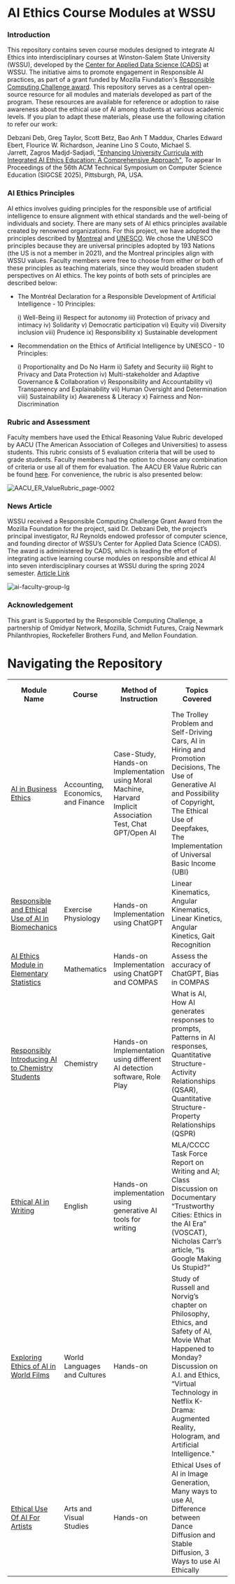 # AI Ethics Course Modules at WSSU 
### Introduction
This repository contains seven course modules designed to integrate AI Ethics into interdisciplinary courses at Winston-Salem State University (WSSU), developed by the [Center for Applied Data Science (CADS)](https://www.wssu.edu/academics/colleges-and-departments/college-of-arts-sciences-education/center-for-applied-data-science/) at WSSU. The initiative aims to promote engagement in Responsible AI practices, as part of a grant funded by Mozilla Fiundation's [Responsible Computing Challenge award](https://foundation.mozilla.org/en/blog/mozilla-announces-15-new-responsible-computing-challenge-awardees-in-the-us/).
This repository serves as a central open-source resource for all modules and materials developed as part of the program. These resources are available for reference or adoption to raise awareness about the ethical use of AI among students at various academic levels. If you plan to adapt these materials, please use the following citation to refer our work:

Debzani Deb, Greg Taylor, Scott Betz, Bao Anh T Maddux, Charles Edward Ebert, Flourice W. Richardson, Jeanine Lino S Couto, Michael S. Jarrett, Zagros Madjd-Sadjadi, ["Enhancing University Curricula with Integrated AI Ethics Education: A Comprehensive Approach"](https://sigcse2025.sigcse.org/details/sigcse-ts-2025-Papers/123/Enhancing-University-Curricula-with-Integrated-AI-Ethics-Education-A-Comprehensive-A), To appear In Proceedings of the 56th ACM Technical Symposium on Computer Science Education (SIGCSE 2025), Pittsburgh, PA, USA. 

### AI Ethics Principles
AI ethics involves guiding principles for the responsible use of artificial intelligence to ensure alignment with ethical standards and the well-being of individuals and society. There are many sets of AI ethics principles available created by renowned organizations. For this project, we have adopted the principles described by [Montreal](https://montrealdeclaration-responsibleai.com/the-declaration/) and [UNESCO](https://www.unesco.org/en/artificial-intelligence/recommendation-ethics). We chose the UNESCO principles because they are universal principles adopted by 193 Nations (the US is not a member in 2021), and the Montreal principles align with WSSU values. Faculty members were free to choose from either or both of these principles as teaching materials, since they would broaden student perspectives on AI ethics. The key points of both sets of principles are described below:

* The Montréal Declaration for a Responsible Development of Artificial Intelligence - 10 Principles:
   
  i) Well-Being  ii) Respect for autonomy iii) Protection of privacy and intimacy iv) Solidarity v) Democratic participation vi) Equity vii) Diversity inclusion viii) Prudence ix) Responsibility x) Sustainable development

* Recommendation on the Ethics of Artificial Intelligence by UNESCO - 10 Principles:
   
  i) Proportionality and Do No Harm  ii) Safety and Security iii) Right to Privacy and Data Protection iv) Multi-stakeholder and Adaptive Governance & Collaboration v) Responsibility and Accountability vi) Transparency and Explainability vii) Human Oversight and Determination viii) Sustainability ix) Awareness & Literacy x) Fairness and Non-Discrimination

### Rubric and Assessment
Faculty members have used the Ethical Reasoning Value Rubric developed by AACU (The American Association of Colleges and Universities) to assess students. This rubric consists of 5 evaluation criteria that will be used to grade students. Faculty members had the option to choose any combination of criteria or use all of them for evaluation. The AACU ER Value Rubric can be found [here](https://www.aacu.org/initiatives/value-initiative/value-rubrics/value-rubrics-ethical-reasoning). For convenience, the rubric is also presented below: 

![AACU_ER_ValueRubric_page-0002](https://github.com/CADS-WSSU/WSSU-AI-Ethics-Modules/assets/72575247/151f0ce4-09ad-4e8c-b7f2-23c2fe3bea01)

### News Article 
WSSU received a Responsible Computing Challenge Grant Award from the Mozilla Foundation for the project, said Dr. Debzani Deb, the project’s principal investigator, RJ Reynolds endowed professor of computer science, and founding director of WSSU’s Center for Applied Data Science (CADS). The award is administered by CADS, which is leading the effort of integrating active learning course modules on responsible and ethical AI into seven interdisciplinary courses at WSSU during the spring 2024 semester. [Article Link](https://www.wssu.edu/about/news/articles/2024/02/wssu-receives-grant-to-teach-students-how-to-use-artificial-intelligence-responsibly-and-ethically.html)

![ai-faculty-group-lg](https://github.com/CADS-WSSU/WSSU-AI-Ethics-Modules/assets/72575247/5e2d0f80-db4d-4ff1-a23c-2b0f55e60020)

### Acknowledgement
This grant is Supported by the Responsible Computing Challenge, a partnership of Omidyar Network, Mozilla, Schmidt Futures, Craig Newmark Philanthropies, Rockefeller Brothers Fund, and Mellon Foundation.


# Navigating the Repository

<table>
  <tbody>
    <tr>
      <th>Module Name</th>
      <th>Course</th>
      <th>Method of Instruction</th>
      <th>Topics Covered</th>
      <th>Student Assessment Method</th>
    </tr>
     <tr>
      <td><a href="AI in Business Ethics">AI in Business Ethics</a></td>
      <td>
        Accounting, Economics, and Finance
      </td>
        <td>
        Case-Study, Hands-on Implementation using Moral Machine, Harvard Implicit Association Test, Chat GPT/Open AI
      </td>
        <td>
        The Trolley Problem and Self-Driving Cars, AI in Hiring and Promotion Decisions, The Use of Generative AI and Possibility of Copyright, The Ethical Use of Deepfakes, The Implementation of Universal Basic Income (UBI)
      </td>
        <td>
           Class Discussion/Debate, Paper Writing
      </td>
    </tr>
     <tr>
      <td><a href="https://github.com/CADS-WSSU/WSSU-AI-Ethics-Modules/tree/main/Responsible%20and%20Ethical%20Use%20of%20AI%20in%20Biomechanics">Responsible and Ethical Use of AI in Biomechanics</a></td>
      <td>
        Exercise Physiology
      </td>
      <td>
        Hands-on Implementation using ChatGPT
      </td>
        <td>
            Linear Kinematics, Angular Kinematics, Linear Kinetics, Angular Kinetics, Gait Recognition
      </td>
        <td>
        Written Discussion, Class Discussion, Quiz 
      </td>
    </tr>
    <tr>
      <td><a href="https://github.com/CADS-WSSU/WSSU-AI-Ethics-Modules/tree/main/AI%20Ethics%20Module%20in%20Elementary%20Statistics">AI Ethics Module in Elementary Statistics</a></td>
      <td>
        Mathematics
      </td>
      <td>
        Hands-on Implementation using ChatGPT and COMPAS
      </td>
       <td>
            Assess the accuracy of ChatGPT, Bias in COMPAS
      </td>
        <td>
        Hands-on Projects, Homework Assignment 
      </td>
    </tr>
    <tr>
      <td><a href="https://github.com/CADS-WSSU/WSSU-AI-Ethics-Modules/tree/main/Responsibly%20Introducing%20AI%20to%20Chemistry%20Students">Responsibly Introducing AI to Chemistry Students</a></td>
      <td>
       Chemistry 
      </td>
      <td>
        Hands-on Implementation using different AI detection software, Role Play
      </td>
       <td>
       What is AI, How AI generates responses to prompts, Patterns in AI responses, Quantitative Structure-Activity Relationships (QSAR), Quantitative Structure-Property Relationships (QSPR)
      </td>
       <td>
       Assignments, Final Exam
      </td>
    </tr>
    <tr>
      <td><a href="https://github.com/CADS-WSSU/WSSU-AI-Ethics-Modules/tree/main/Ethical%20AI%20in%20Writing">Ethical AI in Writing</a></td>
      <td>
      English
      </td>
       <td>
      Hands-on implementation using generative AI tools for writing 
      </td>
       <td>MLA/CCCC Task Force Report on Writing and AI; Class Discussion on Documentary “Trustworthy Cities: Ethics in the AI Era” (VOSCAT), Nicholas Carr’s article, “Is Google Making Us Stupid?”  </td>
       <td>Reader Response Prompt, Discussion Board, Feedback provided to fellow student(s).</td>
    </tr>
    <tr>
      <td><a href="https://github.com/CADS-WSSU/WSSU-AI-Ethics-Modules/tree/main/Exploring%20Ethics%20of%20AI%20in%20World%20Flims">Exploring Ethics of AI in World Films</a></td>
      <td>
        World Languages and Cultures
      </td>
      <td>
        Hands-on
      </td>
       <td>
            Study of Russell and Norvig’s chapter on Philosophy, Ethics, and Safety of AI, Movie What Happened to Monday? Discussion on A.I. and Ethics, “Virtual Technology in Netflix K-Drama: Augmented
Reality, Hologram, and Artificial Intelligence."
      </td>
        <td>
       Discussion Board, Assignemnt
      </td>
    </tr>
    <tr>
      <td><a href="https://github.com/CADS-WSSU/WSSU-AI-Ethics-Modules/tree/main/Ethical%20Use%20Of%20AI%20For%20Artists">Ethical Use Of AI For Artists</a></td>
      <td>
       Arts and Visual Studies
      </td>
      <td>
       Hands-on
      </td>
       <td>
          Ethical Uses of AI in Image Generation, Many ways to use AI, Difference between Dance Diffusion and Stable Diffusion, 3 Ways to use AI Ethically
       </td>
       <td>
          Assignment, Role Play, Art Project, Quiz
       </td>
    </tr>
    
  
  </tbody>
</table>

